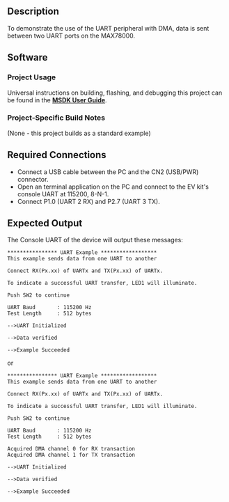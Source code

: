 ## Description

To demonstrate the use of the UART peripheral with DMA, data is sent between two UART ports on the MAX78000.


## Software

### Project Usage

Universal instructions on building, flashing, and debugging this project can be found in the **[MSDK User Guide](https://analogdevicesinc.github.io/msdk/USERGUIDE/)**.

### Project-Specific Build Notes

(None - this project builds as a standard example)

## Required Connections

-   Connect a USB cable between the PC and the CN2 (USB/PWR) connector.
-   Open an terminal application on the PC and connect to the EV kit's console UART at 115200, 8-N-1.
-   Connect P1.0 (UART 2 RX) and P2.7 (UART 3 TX).

## Expected Output

The Console UART of the device will output these messages:

```
**************** UART Example ******************
This example sends data from one UART to another

Connect RX(Px.xx) of UARTx and TX(Px.xx) of UARTx.

To indicate a successful UART transfer, LED1 will illuminate.

Push SW2 to continue

UART Baud       : 115200 Hz
Test Length     : 512 bytes

-->UART Initialized

-->Data verified

-->Example Succeeded

```

or

```
**************** UART Example ******************
This example sends data from one UART to another

Connect RX(Px.xx) of UARTx and TX(Px.xx) of UARTx.

To indicate a successful UART transfer, LED1 will illuminate.

Push SW2 to continue

UART Baud       : 115200 Hz
Test Length     : 512 bytes

Acquired DMA channel 0 for RX transaction
Acquired DMA channel 1 for TX transaction

-->UART Initialized

-->Data verified

-->Example Succeeded

```